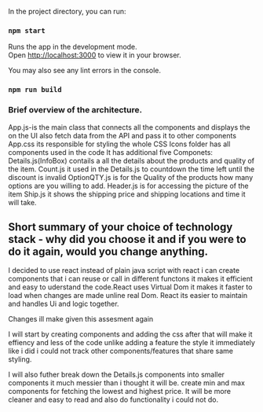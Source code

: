 
In the project directory, you can run:

### `npm start`

Runs the app in the development mode.\
Open [http://localhost:3000](http://localhost:3000) to view it in your browser.

You may also see any lint errors in the console.
### `npm run build`


### Brief overview of the architecture.
App.js-is the main class that connects all the components and displays the on the UI also fetch data from the API and pass it to other components
App.css its responsible for styling the whole CSS
Icons folder has all components used in the code
It has additional five Componets:
Details.js(InfoBox) contails a all the details about the products and quality of the item.
Count.js it used in the Details.js to countdown the time left until the discount is invalid
OptionQTY.js is for the Quality of the products how many options are you willing to add.
Header.js is for accessing the picture of the item
Ship.js it shows the shipping price and shipping locations and time it will take.



## Short summary of your choice of technology stack - why did you choose it and if you were to do it again, would you change anything.

I decided to use react instead of plain java script with react i can create components that i can
reuse or call in different functons it makes it efficient and easy to uderstand the code.React
uses Virtual Dom it makes it faster to load when changes are made unline real Dom.
React its easier to maintain and handles Ui and logic together.

Changes ill make given this assesment again

I will start by creating components and adding the css after that will make it effiency and 
less of the code unlike adding a feature the style it immediately like i did i could not track
other components/features that share same styling.

I will also futher break down the Details.js components into smaller components it much messier
than i thought it will be. create min and max components for fetching the lowest and highest price.
It will be more cleaner and easy to read and also do functionality i could not do.





